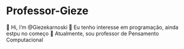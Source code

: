 # Professor-Gieze
👋 Hi, I’m @Giezekarnoski
👀 Eu tenho interesse em programação, ainda estpu no começo
🌱 Atualmente, sou professor de Pensamento Computacional
